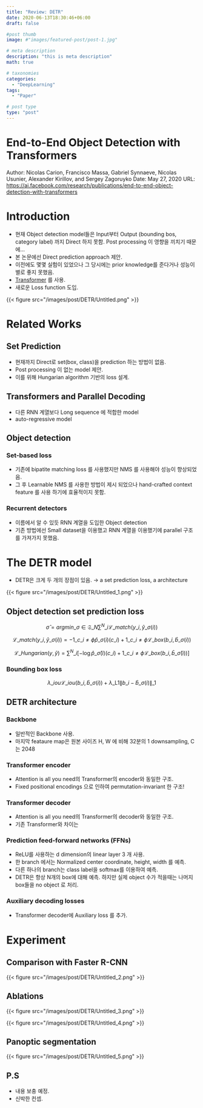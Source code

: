 ```yaml
---
title: "Review: DETR"
date: 2020-06-13T18:30:46+06:00
draft: false

#post thumb
image: #"images/featured-post/post-1.jpg"

# meta description
description: "this is meta description"
math: true

# taxonomies
categories:
  - "DeepLearning"
tags:
  - "Paper"

# post type
type: "post"
---
```


# End-to-End Object Detection with Transformers

Author: Nicolas Carion, Francisco Massa, Gabriel Synnaeve, Nicolas Usunier, Alexander Kirillov, and Sergey Zagoruyko
Date: May 27, 2020
URL: https://ai.facebook.com/research/publications/end-to-end-object-detection-with-transformers

# Introduction

- 현재 Object detection model들은 Input부터 Output (bounding bos, category label) 까지 Direct 하지 못함.  Post processing 이 영향을 끼치기 때문에...
- 본 논문에선 Direct prediction approach 제안.
- 이전에도 몇몇 실험이 있었으나 그 당시에는 prior knowledge를 준다거나 성능이 별로 좋지 못했음.
- [Transformer](https://arxiv.org/abs/1706.03762) 를 사용.
- 새로운 Loss function 도입.

{{< figure src="/images/post/DETR/Untitled.png" >}}

# Related Works

## Set Prediction

- 현재까지 Direct로 set(box, class)을 prediction 하는 방법이 없음.
- Post processing 이 없는 model 제안.
- 이를 위해 Hungarian algorithm 기반의 loss 설계.

## Transformers and Parallel Decoding

- 다른 RNN 계열보다 Long sequence 에 적합한 model
- auto-regressive model

## Object detection

### Set-based loss

- 기존에 bipatite matching loss 를 사용했지만  NMS 를 사용해야 성능이 향상되었음.
- 그 후 Learnable NMS 를 사용한 방법이 제시 되었으나 hand-crafted context feature 를 사용 하기에 효율적이지 못함.

### Recurrent detectors

- 이름에서 알 수 있듯 RNN 계열을 도입한 Object detection
- 기존 방법에선 Small dataset을 이용했고 RNN 계열을 이용했기에 parallel 구조를 가져가지 못했음.

# The DETR model

- DETR은 크게 두 개의 장점이 있음. → a set prediction loss, a architecture

{{< figure src="/images/post/DETR/Untitled_1.png" >}}

## Object detection set prediction loss

$$\hat{\sigma} = {argmin}\_{\sigma \in \mathfrak{S}\_N} \sum^N\_i \mathcal{L}\_{match}(y\_i, \hat{y}\_{\sigma(i)})$$

$$\mathcal{L}\_{match}(y\_i, \hat{y}\_{\sigma(i)}) = -1\_{c\_i \neq \phi}\hat{p}\_{\sigma(i)}(c\_i) +1\_{c\_i \neq \phi}\mathcal{L}\_{box}(b\_i, \hat{b}\_{\sigma(i)})$$

$$\mathcal{L}\_{Hungarian}(y, \hat{y}) = \sum^N\_i[-\log\hat{p}\_{\hat{\sigma}(i)}(c\_i) +1\_{c\_i \neq \phi}\mathcal{L}\_{box}(b\_i, \hat{b}\_{\hat{\sigma}(i)})]$$

### Bounding box loss

$$\lambda\_{iou}\mathcal{L}\_{iou}(b\_i, \hat{b}\_{\sigma(i)}) + \lambda\_{\mathrm{L}1}\|b\_i - \hat{b}\_{\sigma(i)}\|\_1$$

## DETR architecture

### Backbone

- 일반적인 Backbone 사용.
- 마지막 feataure map은 원본 사이즈 H, W 에 비해 32분의 1 downsampling, C는 2048

### Transformer encoder

- Attention is all you need의 Transformer의 encoder와 동일한 구조.
- Fixed positional encodings 으로 인하여 permutation-invariant 한 구조!

### Transformer decoder

- Attention is all you need의 Transformer의 decoder와 동일한 구조.
- 기존 Transformer와 차이는

### Prediction feed-forward networks (FFNs)

- ReLU를 사용하는 d dimension의 linear layer 3 개 사용.
- 한 branch 에서는 Normalized center coordinate, height, width 를 예측.
- 다른 하나의 branch는 class label을 softmax를 이용하여 예측.
- DETR은 항상 N개의 box에 대해 예측. 하지만 실제 object 수가 적을때는 나머지 box들을 no object 로 처리.

### Auxiliary decoding losses

- Transformer decoder에  Auxiliary loss 를 추가.

# Experiment

## Comparison with Faster R-CNN

{{< figure src="/images/post/DETR/Untitled_2.png" >}}

## Ablations

{{< figure src="/images/post/DETR/Untitled_3.png" >}}

{{< figure src="/images/post/DETR/Untitled_4.png" >}}

## Panoptic segmentation

{{< figure src="/images/post/DETR/Untitled_5.png" >}}



## P.S
- 내용 보충 예정.
- 신박한 컨셉.